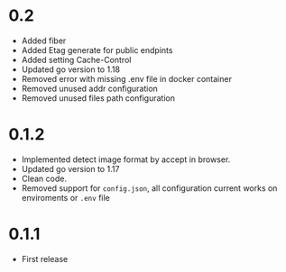 # 0.2
* Added fiber
* Added Etag generate for public endpints
* Added setting Cache-Control
* Updated go version to 1.18
* Removed error with missing .env file in docker container
* Removed unused addr configuration
* Removed unused files path configuration
# 0.1.2

* Implemented detect image format by accept in browser.
* Updated go version to 1.17
* Clean code.
* Removed support for `config.json`, all configuration current works on enviroments or `.env` file

# 0.1.1

* First release
